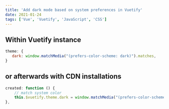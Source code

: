 ```yaml
---
title: 'Add dark mode based on system preferences in Vuetify'
date: 2021-01-24
tags: ['Vue', 'Vuetify', 'JavaScript', 'CSS']
---
```


## Within Vuetify instance

```JavaScript
theme: {
   dark: window.matchMedia("(prefers-color-scheme: dark)").matches,
}
```

## or afterwards with CDN installations

```JavaScript
created: function () {
    // match system color
    this.$vuetify.theme.dark = window.matchMedia("(prefers-color-scheme: dark)").matches;
},
```

